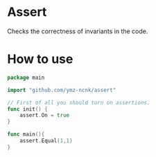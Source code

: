 # Assert
Checks the correctness of invariants in the code.

# How to use
```go
package main

import "github.com/ymz-ncnk/assert"

// First of all you should turn on assertions.
func init() {
	assert.On = true
}

func main(){
	assert.Equal(1,1)
}
```
